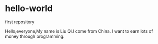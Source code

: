 # hello-world
first repository

Hello,everyone,My name is Liu Qi.I come from China.
I want to earn lots of money through programming.
